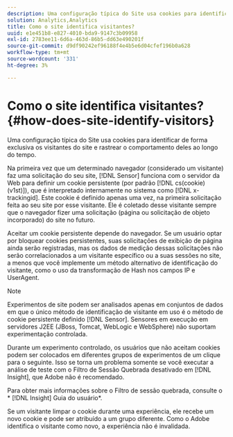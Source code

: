 ```yaml
---
description: Uma configuração típica do Site usa cookies para identificar de forma exclusiva os visitantes do site e rastrear o comportamento deles ao longo do tempo.
solution: Analytics,Analytics
title: Como o site identifica visitantes?
uuid: e1e451b8-e827-4010-bda9-9147c3b09958
exl-id: 2783ee11-6d6a-463d-86b5-dd63e490201f
source-git-commit: d9df90242ef96188f4e4b5e6d04cfef196b0a628
workflow-type: tm+mt
source-wordcount: '331'
ht-degree: 3%

---
```


# Como o site identifica visitantes?{#how-does-site-identify-visitors}

Uma configuração típica do Site usa cookies para identificar de forma exclusiva os visitantes do site e rastrear o comportamento deles ao longo do tempo.

Na primeira vez que um determinado navegador (considerado um visitante) faz uma solicitação do seu site, [!DNL Sensor] funciona com o servidor da Web para definir um cookie persistente (por padrão [!DNL cs(cookie)(v1st)]), que é interpretado internamente no sistema como [!DNL x-trackingid]. Este cookie é definido apenas uma vez, na primeira solicitação feita ao seu site por esse visitante. Ele é coletado desse visitante sempre que o navegador fizer uma solicitação (página ou solicitação de objeto incorporado) do site no futuro.

Aceitar um cookie persistente depende do navegador. Se um usuário optar por bloquear cookies persistentes, suas solicitações de exibição de página ainda serão registradas, mas os dados de medição dessas solicitações não serão correlacionados a um visitante específico ou a suas sessões no site, a menos que você implemente um método alternativo de identificação do visitante, como o uso da transformação de Hash nos campos IP e UserAgent.

>[!NOTE]
>
>Experimentos de site podem ser analisados apenas em conjuntos de dados em que o único método de identificação de visitante em uso é o método de cookie persistente definido [!DNL Sensor]. Sensores em execução em servidores J2EE (JBoss, Tomcat, WebLogic e WebSphere) não suportam experimentação controlada.

Durante um experimento controlado, os usuários que não aceitam cookies podem ser colocados em diferentes grupos de experimentos de um clique para o seguinte. Isso se torna um problema somente se você executar a análise de teste com o Filtro de Sessão Quebrada desativado em [!DNL Insight], que Adobe não é recomendado.

Para obter mais informações sobre o Filtro de sessão quebrada, consulte o * [!DNL Insight] Guia do usuário*.

Se um visitante limpar o cookie durante uma experiência, ele recebe um novo cookie e pode ser atribuído a um grupo diferente. Como o Adobe identifica o visitante como novo, a experiência não é invalidada.
